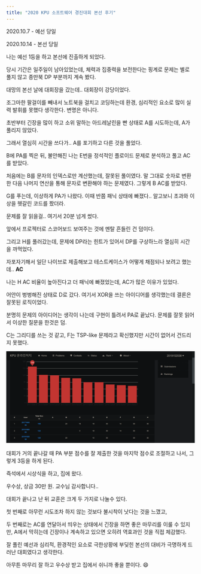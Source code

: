 ```yaml
---
title: "2020 KPU 소프트웨어 경진대회 본선 후기"
---
```


2020.10.7 - 예선 당일

2020.10.14 - 본선 당일

나는 예선 1등을 하고 본선에 진출하게 되었다.

당시 기간은 일주일이 남아있었는데, 체력과 집중력을 보전한다는 핑계로 문제는 별로 풀지 않고 종만북 DP 부분까지 계속 봤다.

대망의 본선 날에 대회장을 갔는데.. 대회장이 강당이었다.

조그마한 팔걸이를 빼내서 노트북을 걸치고 코딩하는데 환경, 심리적인 요소로 많이 실력 발휘를 못했다 생각한다. 변명은 아니다.

초반부터 긴장을 많이 하고 소위 말하는 아드레날린을 빤 상태로 A를 시도하는데, A가 풀리지 않았다.

그래서 열심히 시간을 쓰다가.. A를 포기하고 다른 것을 풀었다.

B에 PA를 찍은 뒤, 불안해진 나는 E번을 정석적인 플로이드 문제로 분석하고 풀고 AC를 받았다.

처음에는 B를 문자의 인덱스로만 계산했는데, 잘못된 풀이였다. 말 그대로 숫자로 변환한 다음 나머지 연산을 통해 문자로 변환해야 하는 문제였다. 그렇게 B AC를 받았다.

G를 푸는데, 이상하게 PA가 나왔다. 이때 반쯤 패닉 상태에 빠졌다.. 알고보니 초과와 이상을 헷갈린 코드를 짰더라.

문제를 잘 읽을걸.. 여기서 20분 넘게 썼다.

앞에서 프로젝터로 스코어보드 보여주는 것에 멘탈 흔들린 건 덤이다.

그리고 H를 풀러갔는데, 문제에 DP라는 힌트가 있어서 DP를 구상하느라 열심히 시간을 까먹었다.

자포자기해서 일단 나이브로 제출해보고 테스트케이스가 어떻게 채점되나 보려고 했는데.. **AC**

나는 H AC 비율이 높아진다고 더 패닉에 빠졌었는데, AC가 많은 이유가 있었다.

어안이 벙벙해진 상태로 D로 갔다. 여기서 XOR을 쓰는 아이디어를 생각했는데 결론은 잘못된 로직이었다.

분명히 문제의 아이디어는 생각이 나는데 구현이 틀려서 PA로 끝났다. 문제를 잘못 읽어서 이상한 질문을 한것은 덤.

C는 그리디를 쓰는 것 같고, F는 TSP-like 문제라고 확신했지만 시간이 없어서 건드리지 못했다.

![Scoreboard](/assets/images/kpu-2020-ps-scoreboard.png)

대회가 거의 끝나갈 때 PA 부분 점수를 잘 제출한 것을 마지막 점수로 조절하고 나서, 그렇게 3등을 하게 된다.

즉석에서 시상식을 하고, 집에 왔다.

우수상, 상금 30만 원. 교수님 감사합니다..

대회가 끝나고 난 뒤 교훈은 크게 두 가지로 나눌수 있다.

첫 번째로 아무런 시도조차 하지 않는 것보다 불시착이 낫다는 것을 느꼈고,

두 번째로는 AC를 연달아서 띄우는 상태에서 긴장을 하면 좋은 마무리를 이룰 수 있지만, A에서 막히는데 긴장이나 계속하고 있으면 오히려 역효과인 것을 직접 체감했다.

잘 풀린 예선과 심리적, 환경적인 요소로 극한상황에 부딪힌 본선의 대비가 극명하게 드러난 대회였다고 생각한다.

아무튼 마무리 잘 하고 우수상 받고 집에서 쉬니까 좋을 뿐이다. 😄
